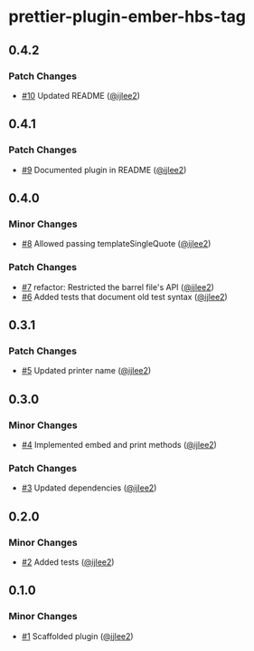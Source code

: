 # prettier-plugin-ember-hbs-tag

## 0.4.2

### Patch Changes

- [#10](https://github.com/ijlee2/prettier-plugin-ember-hbs-tag/pull/10) Updated README ([@ijlee2](https://github.com/ijlee2))

## 0.4.1

### Patch Changes

- [#9](https://github.com/ijlee2/prettier-plugin-ember-hbs-tag/pull/9) Documented plugin in README ([@ijlee2](https://github.com/ijlee2))

## 0.4.0

### Minor Changes

- [#8](https://github.com/ijlee2/prettier-plugin-ember-hbs-tag/pull/8) Allowed passing templateSingleQuote ([@ijlee2](https://github.com/ijlee2))

### Patch Changes

- [#7](https://github.com/ijlee2/prettier-plugin-ember-hbs-tag/pull/7) refactor: Restricted the barrel file's API ([@ijlee2](https://github.com/ijlee2))
- [#6](https://github.com/ijlee2/prettier-plugin-ember-hbs-tag/pull/6) Added tests that document old test syntax ([@ijlee2](https://github.com/ijlee2))

## 0.3.1

### Patch Changes

- [#5](https://github.com/ijlee2/prettier-plugin-ember-hbs-tag/pull/5) Updated printer name ([@ijlee2](https://github.com/ijlee2))

## 0.3.0

### Minor Changes

- [#4](https://github.com/ijlee2/prettier-plugin-ember-hbs-tag/pull/4) Implemented embed and print methods ([@ijlee2](https://github.com/ijlee2))

### Patch Changes

- [#3](https://github.com/ijlee2/prettier-plugin-ember-hbs-tag/pull/3) Updated dependencies ([@ijlee2](https://github.com/ijlee2))

## 0.2.0

### Minor Changes

- [#2](https://github.com/ijlee2/prettier-plugin-ember-hbs-tag/pull/2) Added tests ([@ijlee2](https://github.com/ijlee2))

## 0.1.0

### Minor Changes

- [#1](https://github.com/ijlee2/prettier-plugin-ember-hbs-tag/pull/1) Scaffolded plugin ([@ijlee2](https://github.com/ijlee2))
